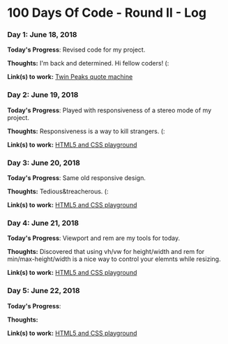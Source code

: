 # 100 Days Of Code - Round II - Log

### Day 1: June 18, 2018

**Today's Progress**: Revised code for my project.

**Thoughts:** I'm back and determined. Hi fellow coders! (:

**Link(s) to work:** [Twin Peaks quote machine](https://github.com/gorniczy/quotes-of-twin-peaks)


### Day 2: June 19, 2018

**Today's Progress**: Played with responsiveness of a stereo mode of my project.

**Thoughts:** Responsiveness is a way to kill strangers. (:

**Link(s) to work:** [HTML5 and CSS playground](https://github.com/gorniczy/my100daysOfCode)


### Day 3: June 20, 2018

**Today's Progress**: Same old responsive design.

**Thoughts:** Tedious&treacherous. (:

**Link(s) to work:** [HTML5 and CSS playground](https://github.com/gorniczy/my100daysOfCode)


### Day 4: June 21, 2018

**Today's Progress**: Viewport and rem are my tools for today.

**Thoughts:** Discovered that using vh/vw for height/width and rem for min/max-height/width is a nice way to control your elemnts while resizing.

**Link(s) to work:** [HTML5 and CSS playground](https://github.com/gorniczy/my100daysOfCode)


### Day 5: June 22, 2018

**Today's Progress**:

**Thoughts:**

**Link(s) to work:** [HTML5 and CSS playground](https://github.com/gorniczy/my100daysOfCode)
